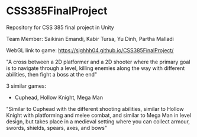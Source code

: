 # CSS385FinalProject
Repository for CSS 385 final project in Unity

Team Member: Saikiran Emandi, Kabir Tursa, Yu Dinh, Partha Malladi

WebGL link to game: https://sighhh04.github.io/CSS385FinalProject/

"A cross between a 2D platformer and a 2D shooter where the primary goal is to navigate through a level, 
killing enemies along the way with different abilities, then fight a boss at the end"

3 similar games:
- Cuphead, Hollow Knight, Mega Man

"Similar to Cuphead with the different shooting abilities, similar to Hollow Knight with platforming and melee combat,
and similar to Mega Man in level design, but takes place in a medieval setting where you can collect armour, swords, 
shields, spears, axes, and bows"
